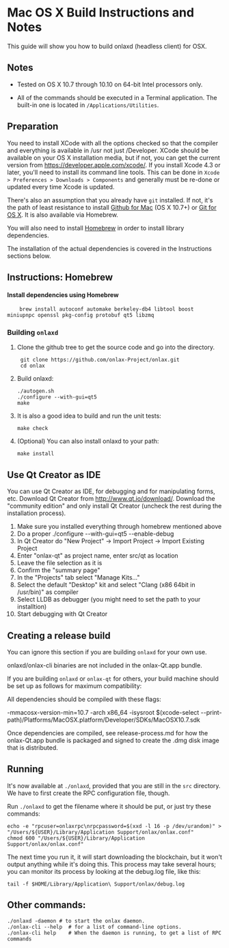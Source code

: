 Mac OS X Build Instructions and Notes
====================================
This guide will show you how to build onlaxd (headless client) for OSX.

Notes
-----

* Tested on OS X 10.7 through 10.10 on 64-bit Intel processors only.

* All of the commands should be executed in a Terminal application. The
built-in one is located in `/Applications/Utilities`.

Preparation
-----------

You need to install XCode with all the options checked so that the compiler
and everything is available in /usr not just /Developer. XCode should be
available on your OS X installation media, but if not, you can get the
current version from https://developer.apple.com/xcode/. If you install
Xcode 4.3 or later, you'll need to install its command line tools. This can
be done in `Xcode > Preferences > Downloads > Components` and generally must
be re-done or updated every time Xcode is updated.

There's also an assumption that you already have `git` installed. If
not, it's the path of least resistance to install [Github for Mac](https://mac.github.com/)
(OS X 10.7+) or
[Git for OS X](https://code.google.com/p/git-osx-installer/). It is also
available via Homebrew.

You will also need to install [Homebrew](http://brew.sh) in order to install library
dependencies.

The installation of the actual dependencies is covered in the Instructions
sections below.

Instructions: Homebrew
----------------------

#### Install dependencies using Homebrew

        brew install autoconf automake berkeley-db4 libtool boost miniupnpc openssl pkg-config protobuf qt5 libzmq

### Building `onlaxd`

1. Clone the github tree to get the source code and go into the directory.

        git clone https://github.com/onlax-Project/onlax.git
        cd onlax

2.  Build onlaxd:

        ./autogen.sh
        ./configure --with-gui=qt5
        make

3.  It is also a good idea to build and run the unit tests:

        make check

4.  (Optional) You can also install onlaxd to your path:

        make install

Use Qt Creator as IDE
------------------------
You can use Qt Creator as IDE, for debugging and for manipulating forms, etc.
Download Qt Creator from http://www.qt.io/download/. Download the "community edition" and only install Qt Creator (uncheck the rest during the installation process).

1. Make sure you installed everything through homebrew mentioned above
2. Do a proper ./configure --with-gui=qt5 --enable-debug
3. In Qt Creator do "New Project" -> Import Project -> Import Existing Project
4. Enter "onlax-qt" as project name, enter src/qt as location
5. Leave the file selection as it is
6. Confirm the "summary page"
7. In the "Projects" tab select "Manage Kits..."
8. Select the default "Desktop" kit and select "Clang (x86 64bit in /usr/bin)" as compiler
9. Select LLDB as debugger (you might need to set the path to your installtion)
10. Start debugging with Qt Creator

Creating a release build
------------------------
You can ignore this section if you are building `onlaxd` for your own use.

onlaxd/onlax-cli binaries are not included in the onlax-Qt.app bundle.

If you are building `onlaxd` or `onlax-qt` for others, your build machine should be set up
as follows for maximum compatibility:

All dependencies should be compiled with these flags:

 -mmacosx-version-min=10.7
 -arch x86_64
 -isysroot $(xcode-select --print-path)/Platforms/MacOSX.platform/Developer/SDKs/MacOSX10.7.sdk

Once dependencies are compiled, see release-process.md for how the onlax-Qt.app
bundle is packaged and signed to create the .dmg disk image that is distributed.

Running
-------

It's now available at `./onlaxd`, provided that you are still in the `src`
directory. We have to first create the RPC configuration file, though.

Run `./onlaxd` to get the filename where it should be put, or just try these
commands:

    echo -e "rpcuser=onlaxrpc\nrpcpassword=$(xxd -l 16 -p /dev/urandom)" > "/Users/${USER}/Library/Application Support/onlax/onlax.conf"
    chmod 600 "/Users/${USER}/Library/Application Support/onlax/onlax.conf"

The next time you run it, it will start downloading the blockchain, but it won't
output anything while it's doing this. This process may take several hours;
you can monitor its process by looking at the debug.log file, like this:

    tail -f $HOME/Library/Application\ Support/onlax/debug.log

Other commands:
-------

    ./onlaxd -daemon # to start the onlax daemon.
    ./onlax-cli --help  # for a list of command-line options.
    ./onlax-cli help    # When the daemon is running, to get a list of RPC commands
